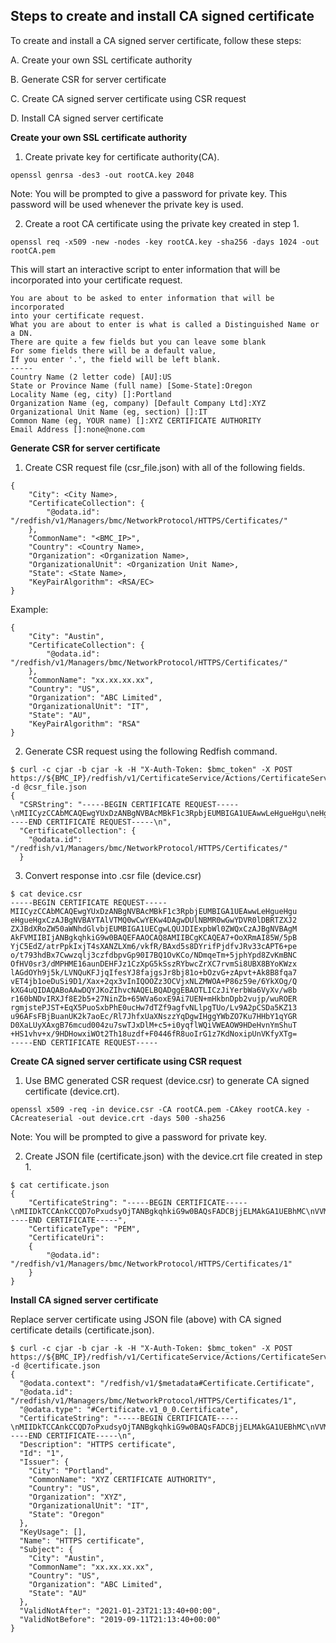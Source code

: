 ## Steps to create and install CA signed certificate

To create and install a CA signed server certificate, follow these steps:

A. Create your own SSL certificate authority

B. Generate CSR for server certificate

C. Create CA signed server certificate using CSR request

D. Install CA signed server certificate

**Create your own SSL certificate authority**

1. Create private key for certificate authority(CA).

`openssl genrsa -des3 -out rootCA.key 2048`

Note: You will be prompted to give a password for private key. This password
will be used whenever the private key is used.

2. Create a root CA certificate using the private key created in step 1.

`openssl req -x509 -new -nodes -key rootCA.key -sha256 -days 1024 -out rootCA.pem`

This will start an interactive script to enter information that will be
incorporated into your certificate request.

```
You are about to be asked to enter information that will be incorporated
into your certificate request.
What you are about to enter is what is called a Distinguished Name or a DN.
There are quite a few fields but you can leave some blank
For some fields there will be a default value,
If you enter '.', the field will be left blank.
-----
Country Name (2 letter code) [AU]:US
State or Province Name (full name) [Some-State]:Oregon
Locality Name (eg, city) []:Portland
Organization Name (eg, company) [Default Company Ltd]:XYZ
Organizational Unit Name (eg, section) []:IT
Common Name (eg, YOUR name) []:XYZ CERTIFICATE AUTHORITY
Email Address []:none@none.com
```

**Generate CSR for server certificate**

1. Create CSR request file (csr_file.json) with all of the following fields.

```
{
    "City": <City Name>,
    "CertificateCollection": {
        "@odata.id": "/redfish/v1/Managers/bmc/NetworkProtocol/HTTPS/Certificates/"
    },
    "CommonName": "<BMC_IP>",
    "Country": <Country Name>,
    "Organization": <Organization Name>,
    "OrganizationalUnit": <Organization Unit Name>,
    "State": <State Name>,
    "KeyPairAlgorithm": <RSA/EC>
}
```

Example:

```
{
    "City": "Austin",
    "CertificateCollection": {
        "@odata.id": "/redfish/v1/Managers/bmc/NetworkProtocol/HTTPS/Certificates/"
    },
    "CommonName": "xx.xx.xx.xx",
    "Country": "US",
    "Organization": "ABC Limited",
    "OrganizationalUnit": "IT",
    "State": "AU",
    "KeyPairAlgorithm": "RSA"
}
```

2. Generate CSR request using the following Redfish command.

```
$ curl -c cjar -b cjar -k -H "X-Auth-Token: $bmc_token" -X POST https://${BMC_IP}/redfish/v1/CertificateService/Actions/CertificateService.GenerateCSR/ -d @csr_file.json
{
  "CSRString": "-----BEGIN CERTIFICATE REQUEST-----\nMIICyzCCAbMCAQEwgYUxDzANBgNVBAcMBkF1c3RpbjEUMBIGA1UEAwwLeHgueHgu\neHgueHgxCzAJBgNVBAYTAlVTMQ0wCwYEKw4DAgwDUlNBMR0wGwYDVR0lDBRTZXJ2\nZXJBdXRoZW50aWNhdGlvbjEUMBIGA1UECgwLQUJDIExpbWl0ZWQxCzAJBgNVBAgM\nAkFVMIIBIjANBgkqhkiG9w0BAQEFAAOCAQ8AMIIBCgKCAQEA7+OoXRmAI85W/5pB\nYjC5EdZ/atrPpkIxjT4sXANZLXm6/vkfR/BAxd5s8DYrifPjdfvJRv33cAPT6+pe\no/t793hdBx7Cwwzqlj3czfdbpvGp90I7BQ1OvKCo/NDmqeTm+5jphYpd8ZvKmBNC\nOfHV0sr3/dMPHME16aunDEHFJz1CzXpG5kSszRYbwcZrXC7rvmSi8UBX8BYoKWzx\nlAGdOYh9j5k/LVNQuKFJjqIfesYJ8fajgsJr8bj81o+bOzvG+zApvt+Ak8B8fqa7\nvET4jb1oeDuSi9D1/Xax+2qx3vInIQOOZz3OCVjxNLZMWOA+P86z59e/6YkXOg/Q\nkXG4uQIDAQABoAAwDQYJKoZIhvcNAQELBQADggEBAOTLICzJiYerbWa6VyXv/w8b\nr160bNDvIRXJf8E2b5+27NinZb+65WVa6oxE9Ai7UEN+mHkbnDpb2vujp/wuROER\nrgmjstePJST+EqX5PuoSxbPhE0ucHw7dTZf9agfvNLlpgTUo/Lv9A2pCSDa5KZ13\nu96AFsFBjBuanUK2k7aoEc/Rl7JhfxUaXNszzYqDgwIHggYWbZO7Ku7HHbY1qYGR\nD0XaLUyXAxgB76mcud004zu7swTJxDlM+c5+i0yqflWQiVWEAOW9HDeHvnYmShuT\n+HS1vhv+x/9HDHowxiWOt2Th18uzdf+F0446fR8uoIrG1z7KdNoxipUnVKfyXTg=\n-----END CERTIFICATE REQUEST-----\n",
  "CertificateCollection": {
    "@odata.id": "/redfish/v1/Managers/bmc/NetworkProtocol/HTTPS/Certificates/"
  }
```

3. Convert response into .csr file (device.csr)

```
$ cat device.csr
-----BEGIN CERTIFICATE REQUEST-----
MIICyzCCAbMCAQEwgYUxDzANBgNVBAcMBkF1c3RpbjEUMBIGA1UEAwwLeHgueHgu
eHgueHgxCzAJBgNVBAYTAlVTMQ0wCwYEKw4DAgwDUlNBMR0wGwYDVR0lDBRTZXJ2
ZXJBdXRoZW50aWNhdGlvbjEUMBIGA1UECgwLQUJDIExpbWl0ZWQxCzAJBgNVBAgM
AkFVMIIBIjANBgkqhkiG9w0BAQEFAAOCAQ8AMIIBCgKCAQEA7+OoXRmAI85W/5pB
YjC5EdZ/atrPpkIxjT4sXANZLXm6/vkfR/BAxd5s8DYrifPjdfvJRv33cAPT6+pe
o/t793hdBx7Cwwzqlj3czfdbpvGp90I7BQ1OvKCo/NDmqeTm+5jphYpd8ZvKmBNC
OfHV0sr3/dMPHME16aunDEHFJz1CzXpG5kSszRYbwcZrXC7rvmSi8UBX8BYoKWzx
lAGdOYh9j5k/LVNQuKFJjqIfesYJ8fajgsJr8bj81o+bOzvG+zApvt+Ak8B8fqa7
vET4jb1oeDuSi9D1/Xax+2qx3vInIQOOZz3OCVjxNLZMWOA+P86z59e/6YkXOg/Q
kXG4uQIDAQABoAAwDQYJKoZIhvcNAQELBQADggEBAOTLICzJiYerbWa6VyXv/w8b
r160bNDvIRXJf8E2b5+27NinZb+65WVa6oxE9Ai7UEN+mHkbnDpb2vujp/wuROER
rgmjstePJST+EqX5PuoSxbPhE0ucHw7dTZf9agfvNLlpgTUo/Lv9A2pCSDa5KZ13
u96AFsFBjBuanUK2k7aoEc/Rl7JhfxUaXNszzYqDgwIHggYWbZO7Ku7HHbY1qYGR
D0XaLUyXAxgB76mcud004zu7swTJxDlM+c5+i0yqflWQiVWEAOW9HDeHvnYmShuT
+HS1vhv+x/9HDHowxiWOt2Th18uzdf+F0446fR8uoIrG1z7KdNoxipUnVKfyXTg=
-----END CERTIFICATE REQUEST-----
```

**Create CA signed server certificate using CSR request**

1. Use BMC generated CSR request (device.csr) to generate CA signed certificate
   (device.crt).

```
openssl x509 -req -in device.csr -CA rootCA.pem -CAkey rootCA.key -CAcreateserial -out device.crt -days 500 -sha256
```

Note: You will be prompted to give a password for private key.

2. Create JSON file (certificate.json) with the device.crt file created in
   step 1.

```
$ cat certificate.json
{
    "CertificateString": "-----BEGIN CERTIFICATE-----\nMIIDkTCCAnkCCQD7oPxudsyOjTANBgkqhkiG9w0BAQsFADCBjjELMAkGA1UEBhMC\nVVMxDzANBgNVBAgMBk9yZWdvbjERMA8GA1UEBwwIUG9ydGxhbmQxDDAKBgNVBAoM\nA1hZWjELMAkGA1UECwwCSVQxIjAgBgNVBAMMGVhZWiBDRVJUSUZJQ0FURSBBVVRI\nT1JJVFkxHDAaBgkqhkiG9w0BCQEWDW5vbmVAbm9uZS5jb20wHhcNMTkwOTEyMDkx\nMzQwWhcNMjEwMTI0MDkxMzQwWjCBhTEPMA0GA1UEBwwGQXVzdGluMRQwEgYDVQQD\nDAt4eC54eC54eC54eDELMAkGA1UEBhMCVVMxDTALBgQrDgMCDANSU0ExHTAbBgNV\nHSUMFFNlcnZlckF1dGhlbnRpY2F0aW9uMRQwEgYDVQQKDAtBQkMgTGltaXRlZDEL\nMAkGA1UECAwCQVUwggEiMA0GCSqGSIb3DQEBAQUAA4IBDwAwggEKAoIBAQDv46hd\nGYAjzlb/mkFiMLkR1n9q2s+mQjGNPixcA1ktebr++R9H8EDF3mzwNiuJ8+N1+8lG\n/fdwA9Pr6l6j+3v3eF0HHsLDDOqWPdzN91um8an3QjsFDU68oKj80Oap5Ob7mOmF\nil3xm8qYE0I58dXSyvf90w8cwTXpq6cMQcUnPULNekbmRKzNFhvBxmtcLuu+ZKLx\nQFfwFigpbPGUAZ05iH2PmT8tU1C4oUmOoh96xgnx9qOCwmvxuPzWj5s7O8b7MCm+\n34CTwHx+pru8RPiNvWh4O5KL0PX9drH7arHe8ichA45nPc4JWPE0tkxY4D4/zrPn\n17/piRc6D9CRcbi5AgMBAAEwDQYJKoZIhvcNAQELBQADggEBAJ+xLxyfBBpRXov/\noRVMyJSWRSSITfzvcZVMcbDXAWR591rdYPNmpmpuDSdtynIvJe33H9FyXRI1UMnw\n5BYpJrVjxxyEvIyoxbJSkLxjkO6TUJNI2w7wBJeUDpwdYWuwmUc6UfO5c5LGSb4z\nzbvfEdSsW+3pHuFopuhU8d/SR14rjZiGpU2MBF+/yEyUXmQ5jIU69UwvIvbch0Zy\naquTL4O3aL1Lc9ACVUsQ7mTUS+niduIsZLvvI+OWMShRo8CEUJl9BKijQJhwvUVf\nUBNa1pVzonLxdt3eRTv93X4cu5ole6wO2DA19PWnlt/16XYw61/5naYckslQTRdc\nGvsIpb0=\n-----END CERTIFICATE-----",
    "CertificateType": "PEM",
    "CertificateUri":
    {
        "@odata.id": "/redfish/v1/Managers/bmc/NetworkProtocol/HTTPS/Certificates/1"
    }
}
```

**Install CA signed server certificate**

Replace server certificate using JSON file (above) with CA signed certificate
details (certificate.json).

```
$ curl -c cjar -b cjar -k -H "X-Auth-Token: $bmc_token" -X POST https://${BMC_IP}/redfish/v1/CertificateService/Actions/CertificateService.ReplaceCertificate/ -d @certificate.json
{
  "@odata.context": "/redfish/v1/$metadata#Certificate.Certificate",
  "@odata.id": "/redfish/v1/Managers/bmc/NetworkProtocol/HTTPS/Certificates/1",
  "@odata.type": "#Certificate.v1_0_0.Certificate",
  "CertificateString": "-----BEGIN CERTIFICATE-----\nMIIDkTCCAnkCCQD7oPxudsyOjTANBgkqhkiG9w0BAQsFADCBjjELMAkGA1UEBhMC\nVVMxDzANBgNVBAgMBk9yZWdvbjERMA8GA1UEBwwIUG9ydGxhbmQxDDAKBgNVBAoM\nA1hZWjELMAkGA1UECwwCSVQxIjAgBgNVBAMMGVhZWiBDRVJUSUZJQ0FURSBBVVRI\nT1JJVFkxHDAaBgkqhkiG9w0BCQEWDW5vbmVAbm9uZS5jb20wHhcNMTkwOTEyMDkx\nMzQwWhcNMjEwMTI0MDkxMzQwWjCBhTEPMA0GA1UEBwwGQXVzdGluMRQwEgYDVQQD\nDAt4eC54eC54eC54eDELMAkGA1UEBhMCVVMxDTALBgQrDgMCDANSU0ExHTAbBgNV\nHSUMFFNlcnZlckF1dGhlbnRpY2F0aW9uMRQwEgYDVQQKDAtBQkMgTGltaXRlZDEL\nMAkGA1UECAwCQVUwggEiMA0GCSqGSIb3DQEBAQUAA4IBDwAwggEKAoIBAQDv46hd\nGYAjzlb/mkFiMLkR1n9q2s+mQjGNPixcA1ktebr++R9H8EDF3mzwNiuJ8+N1+8lG\n/fdwA9Pr6l6j+3v3eF0HHsLDDOqWPdzN91um8an3QjsFDU68oKj80Oap5Ob7mOmF\nil3xm8qYE0I58dXSyvf90w8cwTXpq6cMQcUnPULNekbmRKzNFhvBxmtcLuu+ZKLx\nQFfwFigpbPGUAZ05iH2PmT8tU1C4oUmOoh96xgnx9qOCwmvxuPzWj5s7O8b7MCm+\n34CTwHx+pru8RPiNvWh4O5KL0PX9drH7arHe8ichA45nPc4JWPE0tkxY4D4/zrPn\n17/piRc6D9CRcbi5AgMBAAEwDQYJKoZIhvcNAQELBQADggEBAJ+xLxyfBBpRXov/\noRVMyJSWRSSITfzvcZVMcbDXAWR591rdYPNmpmpuDSdtynIvJe33H9FyXRI1UMnw\n5BYpJrVjxxyEvIyoxbJSkLxjkO6TUJNI2w7wBJeUDpwdYWuwmUc6UfO5c5LGSb4z\nzbvfEdSsW+3pHuFopuhU8d/SR14rjZiGpU2MBF+/yEyUXmQ5jIU69UwvIvbch0Zy\naquTL4O3aL1Lc9ACVUsQ7mTUS+niduIsZLvvI+OWMShRo8CEUJl9BKijQJhwvUVf\nUBNa1pVzonLxdt3eRTv93X4cu5ole6wO2DA19PWnlt/16XYw61/5naYckslQTRdc\nGvsIpb0=\n-----END CERTIFICATE-----\n",
  "Description": "HTTPS certificate",
  "Id": "1",
  "Issuer": {
    "City": "Portland",
    "CommonName": "XYZ CERTIFICATE AUTHORITY",
    "Country": "US",
    "Organization": "XYZ",
    "OrganizationalUnit": "IT",
    "State": "Oregon"
  },
  "KeyUsage": [],
  "Name": "HTTPS certificate",
  "Subject": {
    "City": "Austin",
    "CommonName": "xx.xx.xx.xx",
    "Country": "US",
    "Organization": "ABC Limited",
    "State": "AU"
  },
  "ValidNotAfter": "2021-01-23T21:13:40+00:00",
  "ValidNotBefore": "2019-09-11T21:13:40+00:00"
}
```
